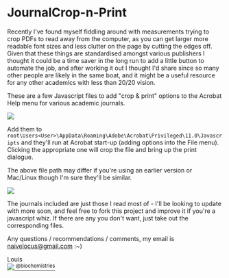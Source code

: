 JournalCrop-n-Print
===================

Recently I've found myself fiddling around with measurements trying to crop PDFs to read away from the computer, as you can get larger more readable font sizes and less clutter on the page by cutting the edges off. Given that these things are standardised amongst various publishers I thought it could be a time saver in the long run to add a little button to automate the job, and after working it out I thought I'd share since so many other people are likely in the same boat, and it might be a useful resource for any other academics with less than 20/20 vision.

These are a few Javascript files to add "crop &amp; print" options to the Acrobat Help menu for various academic journals.

![](https://github.com/lmmx/JournalCrop-n-Print/raw/master/crop.png)

Add them to <code>root\Users\<User>\AppData\Roaming\Adobe\Acrobat\Privileged\11.0\Javascripts</code> and they'll run at Acrobat start-up (adding options into the File menu). Clicking the appropriate one will crop the file and bring up the print dialogue.

The above file path may differ if you're using an earlier version or Mac/Linux though I'm sure they'll be similar.

![](https://github.com/lmmx/JournalCrop-n-Print/raw/master/journal%20list.png)

The journals included are just those I read most of - I'll be looking to update with more soon, and feel free to fork this project and improve it if you're a javascript whiz. If there are any you don't want, just take out the corresponding files.

Any questions / recommendations / comments, my email is naivelocus@gmail.com :~)

Louis <br/><a href="http://twitter.com/biochemistries">![](https://31.media.tumblr.com/3aa8b186c7d752bb14d53154abbd9e34/tumblr_inline_n2x06bbkQd1s16nrs.png) <sup>@biochemistries</a></sup>
